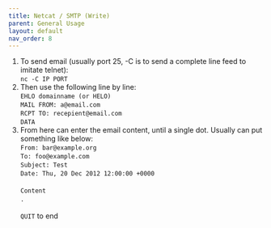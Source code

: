 ```yaml
---
title: Netcat / SMTP (Write)
parent: General Usage
layout: default
nav_order: 8
---
```


1. To send email (usually port 25, -C is to send a complete line feed to imitate telnet):\
   `nc -C IP PORT`
2. Then use the following line by line:\
   `EHLO domainname (or HELO)`\
   `MAIL FROM: a@email.com`\
   `RCPT TO: recepient@email.com`\
   `DATA`
3. From here can enter the email content, until a single dot. Usually can put something like below:\
   `From: bar@example.org`\
   `To: foo@example.com`\
   `Subject: Test`\
   `Date: Thu, 20 Dec 2012 12:00:00 +0000`\
   ` `\
   `Content`\
   `.`\
   ` `\
   `QUIT` to end